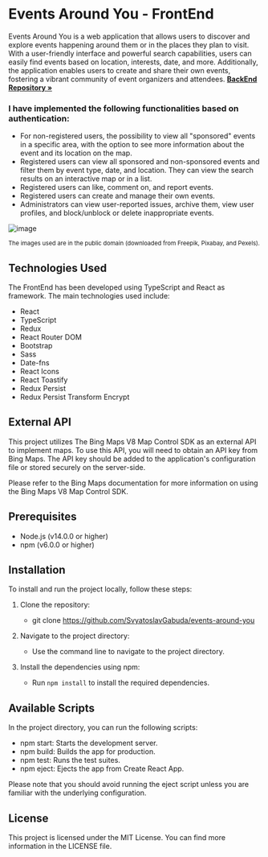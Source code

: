 # Events Around You - FrontEnd

Events Around You is a web application that allows users to discover and explore events happening around them or in the places they plan to visit. With a user-friendly interface and powerful search capabilities, users can easily find events based on location, interests, date, and more. Additionally, the application enables users to create and share their own events, fostering a vibrant community of event organizers and attendees.
 <a href="https://github.com/SvyatoslavGabuda/EventsAroudYou"><strong>BackEnd Repository »</strong></a>
 
### I have implemented the following functionalities based on authentication:
- For non-registered users, the possibility to view all "sponsored" events in a specific area, with the option to see more information about the event and its location on the map.
- Registered users can view all sponsored and non-sponsored events and filter them by event type, date, and location. They can view the search results on an interactive map or in a list.
- Registered users can like, comment on, and report events.
- Registered users can create and manage their own events.
- Administrators can view user-reported issues, archive them, view user profiles, and block/unblock or delete inappropriate events.

![image](https://github.com/SvyatoslavGabuda/events-around-you/blob/master/public/assets/mainPageEAY.jpg)

<small>The images used are in the public domain (downloaded from Freepik, Pixabay, and Pexels).</small>

## Technologies Used

The FrontEnd has been developed using TypeScript and React as framework. The main technologies used include:

- React
- TypeScript
- Redux
- React Router DOM
- Bootstrap
- Sass
- Date-fns
- React Icons
- React Toastify
- Redux Persist
- Redux Persist Transform Encrypt

## External API
This project utilizes The Bing Maps V8 Map Control SDK as an external API to implement maps. To use this API, you will need to obtain an API key from Bing Maps. The API key should be added to the application's configuration file or stored securely on the server-side.

Please refer to the Bing Maps documentation for more information on using the Bing Maps V8 Map Control SDK.


## Prerequisites
- Node.js (v14.0.0 or higher)
- npm (v6.0.0 or higher)

## Installation

To install and run the project locally, follow these steps:

1. Clone the repository:
   - git clone https://github.com/SvyatoslavGabuda/events-around-you

2. Navigate to the project directory:
   - Use the command line to navigate to the project directory.

3. Install the dependencies using npm:
   - Run `npm install` to install the required dependencies.
 ## Available Scripts
In the project directory, you can run the following scripts:

- npm start: Starts the development server.
- npm build: Builds the app for production.
- npm test: Runs the test suites.
- npm eject: Ejects the app from Create React App.

Please note that you should avoid running the eject script unless you are familiar with the underlying configuration.
## License
This project is licensed under the MIT License. You can find more information in the LICENSE file.
